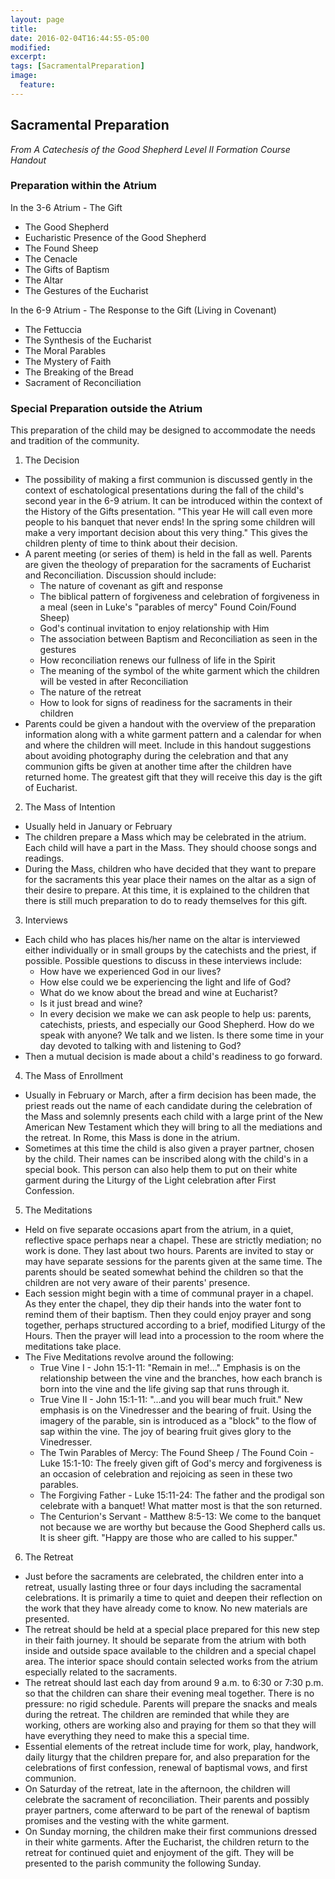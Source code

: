```yaml
---
layout: page
title:
date: 2016-02-04T16:44:55-05:00
modified:
excerpt:
tags: [SacramentalPreparation]
image:
  feature:
---
```


## Sacramental Preparation

*From A Catechesis of the Good Shepherd Level II Formation Course Handout*

### Preparation within the Atrium

In the 3-6 Atrium - The Gift

* The Good Shepherd
* Eucharistic Presence of the Good Shepherd
* The Found Sheep
* The Cenacle
* The Gifts of Baptism
* The Altar
* The Gestures of the Eucharist

In the 6-9 Atrium - The Response to the Gift (Living in Covenant)

* The Fettuccia
* The Synthesis of the Eucharist
* The Moral Parables
* The Mystery of Faith
* The Breaking of the Bread
* Sacrament of Reconciliation

### Special Preparation outside the Atrium

This preparation of the child may be designed to accommodate the needs and tradition of the community.

1. The Decision
  * The possibility of making a first communion is discussed gently in the context of eschatological presentations during the fall of the child's second year in the 6-9 atrium. It can be introduced within the context of the History of the Gifts presentation. "This year He will call even more people to his banquet that never ends! In the spring some children will make a very important decision about this very thing." This gives the children plenty of time to think about their decision.
  * A parent meeting (or series of them) is held in the fall as well. Parents are given the theology of preparation for the sacraments of Eucharist and Reconciliation. Discussion should include:
    * The nature of covenant as gift and response
    * The biblical pattern of forgiveness and celebration of forgiveness in a meal (seen in Luke's "parables of mercy" Found Coin/Found Sheep)
    * God's continual invitation to enjoy relationship with Him
    * The association between Baptism and Reconciliation as seen in the gestures
    * How reconciliation renews our fullness of life in the Spirit
    * The meaning of the symbol of the white garment which the children will be vested in after Reconciliation
    * The nature of the retreat
    * How to look for signs of readiness for the sacraments in their children
  * Parents could be given a handout with the overview of the preparation information along with a white garment pattern and a calendar for when and where the children will meet. Include in this handout suggestions about avoiding photography during the celebration and that any communion gifts be given at another time after the children have returned home. The greatest gift that they will receive this day is the gift of Eucharist.
2. The Mass of Intention
  * Usually held in January or February
  * The children prepare a Mass which may be celebrated in the atrium. Each child will have a part in the Mass. They should choose songs and readings.
  * During the Mass, children who have decided that they want to prepare for the sacraments this year place their names on the altar as a sign of their desire to prepare. At this time, it is explained to the children that there is still much preparation to do to ready themselves for this gift.
3. Interviews
  * Each child who has places his/her name on the altar is interviewed either individually or in small groups by the catechists and the priest, if possible. Possible questions to discuss in these interviews include:
    * How have we experienced God in our lives?
    * How else could we be experiencing the light and life of God?
    * What do we know about the bread and wine at Eucharist?
    * Is it just bread and wine?
    * In every decision we make we can ask people to help us: parents, catechists, priests, and especially our Good Shepherd. How do we speak with anyone? We talk and we listen. Is there some time in your day devoted to talking with and listening to God?
  * Then a mutual decision is made about a child's readiness to go forward.
4. The Mass of Enrollment
  * Usually in February or March, after a firm decision has been made, the priest reads out the name of each candidate during the celebration of the Mass and solemnly presents each child with a large print of the New American New Testament which they will bring to all the mediations and the retreat. In Rome, this Mass is done in the atrium.
  * Sometimes at this time the child is also given a prayer partner, chosen by the child. Their names can be inscribed along with the child's in a special book. This person can also help them to put on their white garment during the Liturgy of the Light celebration after First Confession.
5. The Meditations
  * Held on five separate occasions apart from the atrium, in a quiet, reflective space perhaps near a chapel. These are strictly mediation; no work is done. They last about two hours. Parents are invited to stay or may have separate sessions for the parents given at the same time. The parents should be seated somewhat behind the children so that the children are not very aware of their parents' presence.
  * Each session might begin with a time of communal prayer in a chapel. As they enter the chapel, they dip their hands into the water font to remind them of their baptism. Then they could enjoy prayer and song together, perhaps structured according to a brief, modified Liturgy of the Hours. Then the prayer will lead into a procession to the room where the meditations take place.
  * The Five Meditations revolve around the following:
    * True Vine I - John 15:1-11: "Remain in me!..." Emphasis is on the relationship between the vine and the branches, how each branch is born into the vine and the life giving sap that runs through it.
    * True Vine II - John 15:1-11: "...and you will bear much fruit." New emphasis is on the Vinedresser and the bearing of fruit. Using the imagery of the parable, sin is introduced as a "block" to the flow of sap within the vine. The joy of bearing fruit gives glory to the Vinedresser.
    * The Twin Parables of Mercy: The Found Sheep / The Found Coin - Luke 15:1-10: The freely given gift of God's mercy and forgiveness is an occasion of celebration and rejoicing as seen in these two parables.
    * The Forgiving Father - Luke 15:11-24: The father and the prodigal son celebrate with a banquet! What matter most is that the son returned.
    * The Centurion's Servant - Matthew 8:5-13: We come to the banquet not because we are worthy but because the Good Shepherd calls us. It is sheer gift. "Happy are those who are called to his supper."
6. The Retreat
  * Just before the sacraments are celebrated, the children enter into a retreat, usually lasting three or four days including the sacramental celebrations. It is primarily a time to quiet and deepen their reflection on the work that they have already come to know. No new materials are presented.
  * The retreat should be held at a special place prepared for this new step in their faith journey. It should be separate from the atrium with both inside and outside space available to the children and a special chapel area. The interior space should contain selected works from the atrium especially related to the sacraments.
  * The retreat should last each day from around 9 a.m. to 6:30 or 7:30 p.m. so that the children can share their evening meal together. There is no pressure: no rigid schedule. Parents will prepare the snacks and meals during the retreat. The children are reminded that while they are working, others are working also and praying for them so that they will have everything they need to make this a special time.
  * Essential elements of the retreat include time for work, play, handwork, daily liturgy that the children prepare for, and also preparation for the celebrations of first confession, renewal of baptismal vows, and first communion.
  * On Saturday of the retreat, late in the afternoon, the children will celebrate the sacrament of reconciliation. Their parents and possibly prayer partners, come afterward to be part of the renewal of baptism promises and the vesting with the white garment.
  * On Sunday morning, the children make their first communions dressed in their white garments. After the Eucharist, the children return to the retreat for continued quiet and enjoyment of the gift. They will be presented to the parish community the following Sunday.
